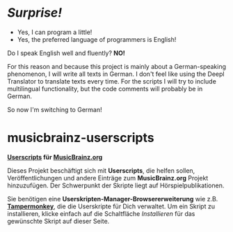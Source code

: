 # _Surprise!_

- Yes, I can program a little!
- Yes, the preferred language of programmers is English!

Do I speak English well and fluently? **NO!**

For this reason and because this project is mainly about a German-speaking phenomenon, I will write all texts in German. I don't feel like using the Deepl Translator to translate texts every time.
For the scripts I will try to include multilingual functionality, but the code comments will probably be in German.

So now I'm switching to German!

# musicbrainz-userscripts

**[Userscripts](https://en.wikipedia.org/wiki/Userscript) für [MusicBrainz.org](https://musicbrainz.org)**

Dieses Projekt beschäftigt sich mit **Userscripts**, die helfen sollen, Veröffentlichungen und andere Einträge zum **MusicBrainz.org** Projekt hinzuzufügen. Der Schwerpunkt der Skripte liegt auf Hörspielpublikationen.

Sie benötigen eine **Userskripten-Manager-Browsererweiterung** wie z.B. **[Tampermonkey](https://www.tampermonkey.net/)**, die die Userskripte für Dich verwaltet.
Um ein Skript zu installieren, klicke einfach auf die Schaltfläche _Installieren_ für das gewünschte Skript auf dieser Seite.
